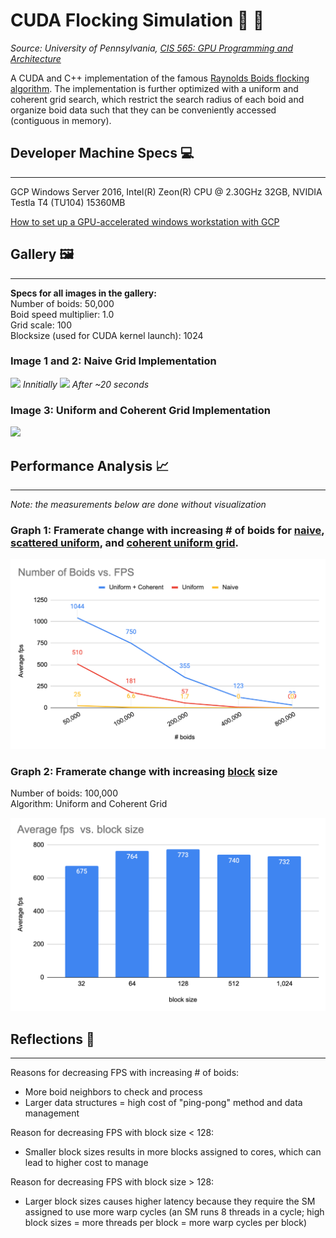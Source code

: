 CUDA Flocking Simulation 🐠 🦩
=============================
_Source: University of Pennsylvania, [CIS 565: GPU Programming and Architecture](https://cis565-fall-2021.github.io/)_

A CUDA and C++ implementation of the famous [Raynolds Boids flocking algorithm](https://en.wikipedia.org/wiki/Boids). The implementation is further optimized with a uniform and coherent grid search, which restrict the search radius of each boid and organize boid data such that they can be conveniently accessed (contiguous in memory).

## Developer Machine Specs 💻
-----------------------------
GCP Windows Server 2016, Intel(R) Zeon(R) CPU @ 2.30GHz 32GB, NVIDIA Testla T4 (TU104) 15360MB

[How to set up a GPU-accelerated windows workstation with GCP](https://cloud.google.com/architecture/creating-a-virtual-gpu-accelerated-windows-workstation)

## Gallery 🖼️
-------------

**Specs for all images in the gallery:** \
Number of boids: 50,000 \
Boid speed multiplier: 1.0 \
Grid scale: 100 \
Blocksize (used for CUDA kernel launch): 1024

### Image 1 and 2: Naive Grid Implementation 

![](./media/boids_naive.gif)
_Innitially_
![](./media/boids_naive_later.gif)
_After ~20 seconds_


### Image 3: Uniform and Coherent Grid Implementation
![](./media/boids_coherent.gif)

## Performance Analysis 📈
--------------------------
*Note: the measurements below are done without visualization*

### Graph 1: Framerate change with increasing # of boids for [naive](https://github.com/dzungpng/CUDA-flocking-simulation/blob/main/INSTRUCTION.md#11-boids-with-naive-neighbor-search), [scattered uniform](https://github.com/dzungpng/CUDA-flocking-simulation/blob/main/INSTRUCTION.md#20-a-quick-explanation-of-uniform-grids), and [coherent uniform grid](https://github.com/dzungpng/CUDA-flocking-simulation/blob/main/INSTRUCTION.md#23-cutting-out-the-middleman).

![](./media/graph_boids_vs_fps.PNG)

### Graph 2: Framerate change with increasing [block](https://en.wikipedia.org/wiki/Thread_block_(CUDA_programming)) size
Number of boids: 100,000 \
Algorithm: Uniform and Coherent Grid

![](./media/graph_blocksize_vs_fps.PNG)

## Reflections 🤔
-----------------

Reasons for decreasing FPS with increasing # of boids:
- More boid neighbors to check and process
- Larger data structures = high cost of "ping-pong" method and data management

Reason for decreasing FPS with block size < 128:
- Smaller block sizes results in more blocks assigned to cores, which can lead to higher cost to manage

Reason for decreasing FPS with block size > 128:
- Larger block sizes causes higher latency because they require the SM assigned to use more warp cycles (an SM runs 8 threads in a cycle; high block sizes = more threads per block = more warp cycles per block) 
